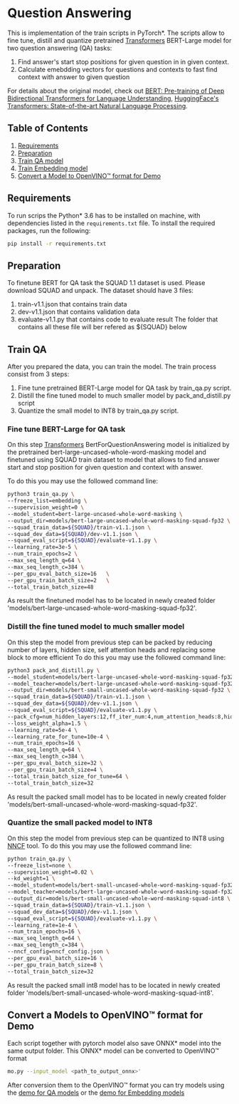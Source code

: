# Question Answering

This is implementation of the train scripts in PyTorch\*.
The scripts allow to fine tune, distill and quantize pretrained [Transformers](https://github.com/huggingface/transformers) BERT-Large model for two question answering (QA) tasks:
1. Find answer's start stop positions for given question in in given context.
2. Calculate emebdding vectors for questions and contexts to fast find context with answer to given question

For details about the original model, check out
[BERT: Pre-training of Deep Bidirectional Transformers for Language Understanding](https://arxiv.org/abs/1810.04805),
[HuggingFace's Transformers: State-of-the-art Natural Language Processing](https://arxiv.org/abs/1910.03771).

## Table of Contents

1. [Requirements](#requirements)
2. [Preparation](#preparation)
3. [Train QA model](#train_qa)
4. [Train Embedding model](#train_qcemb)
5. [Convert a Model to OpenVINO™ format for Demo](#openvino)


## Requirements

To run scrips the Python\* 3.6 has to be installed on machine, with dependencies listed in the `requirements.txt` file.
To install the required packages, run the following:

```bash
pip install -r requirements.txt
```

## Preparation

To finetune BERT for QA task the SQUAD 1.1 dataset is used. Please download SQUAD and unpack.
The dataset should have 3 files:
1. train-v1.1.json that contains train data
2. dev-v1.1.json that contains validation data
3. evaluate-v1.1.py that contains code to evaluate result
The folder that contains all these file will ber refered as ${SQUAD} below

## Train QA

After you prepared the data, you can train the model.
The train process consist from 3 steps:
1. Fine tune pretrained BERT-Large model for QA task by train_qa.py script.
2. Distill the fine tuned model to much smaller model by pack_and_distill.py script
3. Quantize the small model to INT8 by train_qa.py script.

### Fine tune BERT-Large for QA task

On this step [Transformers](https://github.com/huggingface/transformers) BertForQuestionAnswering model is initialized
by the pretrained bert-large-uncased-whole-word-masking model
and finetuned using SQUAD train dataset to model that allows to find answer start and stop position
for given question and context with answer.

To do this you may use the followed command line:

```bash
python3 train_qa.py \
--freeze_list=embedding \
--supervision_weight=0 \
--model_student=bert-large-uncased-whole-word-masking \
--output_dir=models/bert-large-uncased-whole-word-masking-squad-fp32 \
--squad_train_data=${SQUAD}/train-v1.1.json \
--squad_dev_data=${SQUAD}/dev-v1.1.json \
--squad_eval_script=${SQUAD}/evaluate-v1.1.py \
--learning_rate=3e-5 \
--num_train_epochs=2 \
--max_seq_length_q=64 \
--max_seq_length_c=384 \
--per_gpu_eval_batch_size=16   \
--per_gpu_train_batch_size=2   \
--total_train_batch_size=48

```

As result the finetuned model has to be located in newly created folder 'models/bert-large-uncased-whole-word-masking-squad-fp32'.

### Distill the fine tuned model to much smaller model

On this step the model from previous step can be packed by reducing number of layers, hidden size, self attention heads and replacing some block to more efficient
To do this you may use the followed command line:

```bash
python3 pack_and_distill.py \
--model_student=models/bert-large-uncased-whole-word-masking-squad-fp32 \
--model_teacher=models/bert-large-uncased-whole-word-masking-squad-fp32 \
--output_dir=models/bert-small-uncased-whole-word-masking-squad-fp32 \
--squad_train_data=${SQUAD}/train-v1.1.json \
--squad_dev_data=${SQUAD}/dev-v1.1.json \
--squad_eval_script=${SQUAD}/evaluate-v1.1.py \
--pack_cfg=num_hidden_layers:12,ff_iter_num:4,num_attention_heads:8,hidden_size:512,pack_emb:1,hidden_act:orig \
--loss_weight_alpha=1.5 \
--learning_rate=5e-4 \
--learning_rate_for_tune=10e-4 \
--num_train_epochs=16 \
--max_seq_length_q=64 \
--max_seq_length_c=384 \
--per_gpu_eval_batch_size=32 \
--per_gpu_train_batch_size=4 \
--total_train_batch_size_for_tune=64 \
--total_train_batch_size=32

```

As result the packed small model has to be located in newly created folder 'models/bert-small-uncased-whole-word-masking-squad-fp32'.

### Quantize the small packed model to INT8

On this step the model from previous step can be quantized to INT8 using [NNCF](https://github.com/openvinotoolkit/nncf) tool.
To do this you may use the followed command line:

```bash
python train_qa.py \
--freeze_list=none \
--supervision_weight=0.02 \
--kd_weight=1 \
--model_student=models/bert-small-uncased-whole-word-masking-squad-fp32 \
--model_teacher=models/bert-large-uncased-whole-word-masking-squad-fp32 \
--output_dir=models/bert-small-uncased-whole-word-masking-squad-int8 \
--squad_train_data=${SQUAD}/train-v1.1.json \
--squad_dev_data=${SQUAD}/dev-v1.1.json \
--squad_eval_script=${SQUAD}/evaluate-v1.1.py \
--learning_rate=1e-4 \
--num_train_epochs=16 \
--max_seq_length_q=64 \
--max_seq_length_c=384 \
--nncf_config=nncf_config.json \
--per_gpu_eval_batch_size=16 \
--per_gpu_train_batch_size=8 \
--total_train_batch_size=32

```

As result the packed small int8 model has to be located in newly created folder 'models/bert-small-uncased-whole-word-masking-squad-int8'.

## Convert a Models to OpenVINO™ format for Demo

Each script together with pytorch model also save ONNX\* model into the same output folder. This ONNX\* model can be converted to OpenVINO™ format

```bash
mo.py --input_model <path_to_output_onnx>'
```

After conversion them to the OpenVINO™ format you can try models using
the [demo for QA models](https://docs.openvinotoolkit.org/latest/omz_demos_python_demos_bert_question_answering_demo_README.html) or
the [demo for Embedding models](https://docs.openvinotoolkit.org/latest/omz_demos_python_demos_bert_question_answering_embedding_demo_README.html)

